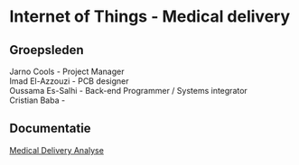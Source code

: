 # Internet of Things - Medical delivery

## Groepsleden

Jarno Cools - Project Manager  
Imad El-Azzouzi - PCB designer  
Oussama Es-Salhi - Back-end Programmer / Systems integrator  
Cristian Baba -

## Documentatie

[Medical Delivery Analyse](/doc/analyse.md)
